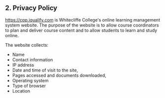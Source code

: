 
## 2. Privacy Policy
https://cpp.iqualify.com is Whitecliffe College's online learning management system website.
The purpose of the website is to allow course coordinators to plan and deliver course content and to allow students to learn and study online.

The website collects:
* Name
* Contact information
* IP address
* Date and time of visit to the site,
* Pages accessed and documents downloaded,
* Operating system
* Type of browser
* Location

<!-- don't forget to use a tool to generate the policy for you -->